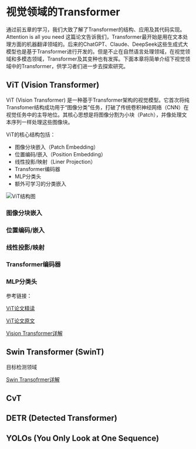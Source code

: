 # 视觉领域的Transformer

通过前五章的学习，我们大致了解了Transformer的结构、应用及其代码实现。
Attention is all you need 这篇论文告诉我们，Transformer最开始是用在文本处理方面的机器翻译领域的。后来的ChatGPT、Claude、DeepSeek这些生成式大模型也是基于Transformer进行开发的。但是不止在自然语言处理领域，在视觉领域和多模态领域，Transformer及其变种也有发挥。下面本章将简单介绍下视觉领域中的Transformer，供学习者们进一步去探索研究。


## ViT (Vision Transformer)
    
ViT (Vision Transformer) 是一种基于Transformer架构的视觉模型。它首次将纯Transfomer结构成功用于“图像分类”任务，打破了传统卷积神经网络（CNN）在视觉任务中的主导地位。其核心思想是将图像分割为小块（Patch），并像处理文本序列一样处理这些图像块。<p>

ViT的核心结构包括：
- 图像分块嵌入（Patch Embedding）
- 位置编码/嵌入（Position Embedding）
- 线性投影/映射（Liner Projection）
- Transformer编码器
- MLP分类头
- 额外可学习的分类嵌入

![ViT结构图](./image/ViT结构图zh.jpg)

### 图像分块嵌入
    
### 位置编码/嵌入

### 线性投影/映射

### Transformer编码器

### MLP分类头







参考链接：<p>
[ViT论文精读](https://www.bilibili.com/video/BV15P4y137jb)<p>
[ViT论文原文](https://arxiv.org/abs/2010.11929)<p>
[Vision Transformer详解](https://blog.csdn.net/qq_37541097/article/details/118242600)



## Swin Transformer (SwinT)
目标检测领域



[Swin Transofrmer详解](https://blog.csdn.net/qq_39478403/article/details/120042232)

## CvT




## DETR (Detected Transformer)


## YOLOs (You Only Look at One Sequence)